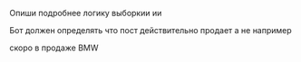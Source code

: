 
Опиши подробнее логику выборкии ии

Бот должен определять что пост действительно продает 
а не например 

скоро в продаже BMW